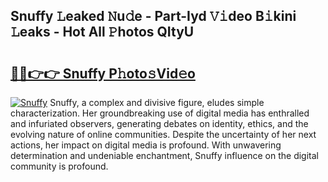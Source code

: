 ## Snuffy 𝙻eaked 𝙽u𝚍e - Part-Iyd 𝚅𝚒deo B𝚒kini 𝙻eaks - Hot All 𝙿hotos QItyU

# <h2><a href="http://ld4axev.urlbe.top/?page=Snuffy">🔗🔗👉👉 Snuffy P𝚑oto𝚜Vid𝚎o</a></h2>

[![Snuffy](https://i.imgur.com/eBuTRDB.gif)](http://ld4axev.urlbe.top/?page=Snuffy)
Snuffy, a complex and divisive figure, eludes simple characterization. Her groundbreaking use of digital media has enthralled and infuriated observers, generating debates on identity, ethics, and the evolving nature of online communities. Despite the uncertainty of her next actions, her impact on digital media is profound. With unwavering determination and undeniable enchantment, Snuffy influence on the digital community is profound.
